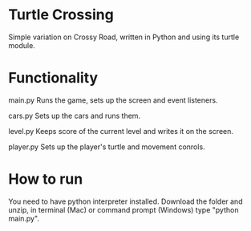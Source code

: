 # Turtle Crossing
 Simple variation on Crossy Road, written in Python and using its turtle module.


# Functionality
main.py
Runs the game, sets up the screen and event listeners.

cars.py
Sets up the cars and runs them.

level.py
Keeps score of the current level and writes it on the screen.

player.py
Sets up the player's turtle and movement conrols.


# How to run

You need to have python interpreter installed.
Download the folder and unzip, in terminal (Mac) or command prompt (Windows)
type "python main.py".
